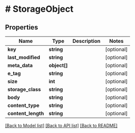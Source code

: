# # StorageObject

## Properties

Name | Type | Description | Notes
------------ | ------------- | ------------- | -------------
**key** | **string** |  | [optional]
**last_modified** | **string** |  | [optional]
**meta_data** | **object[]** |  | [optional]
**e_tag** | **string** |  | [optional]
**size** | **int** |  | [optional]
**storage_class** | **string** |  | [optional]
**body** | **string** |  | [optional]
**content_type** | **string** |  | [optional]
**content_length** | **string** |  | [optional]

[[Back to Model list]](../../README.md#models) [[Back to API list]](../../README.md#endpoints) [[Back to README]](../../README.md)
